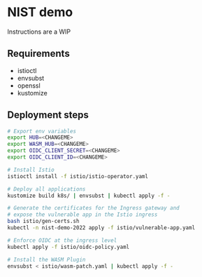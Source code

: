 # NIST demo

Instructions are a WIP

## Requirements

* istioctl
* envsubst
* openssl
* kustomize

## Deployment steps

```bash
# Export env variables
export HUB=<CHANGEME>
export WASM_HUB=<CHANGEME>
export OIDC_CLIENT_SECRET=<CHANGEME>
export OIDC_CLIENT_ID=<CHANGEME>

# Install Istio
istioctl install -f istio/istio-operator.yaml

# Deploy all applications
kustomize build k8s/ | envsubst | kubectl apply -f -

# Generate the certificates for the Ingress gateway and
# expose the vulnerable app in the Istio ingress
bash istio/gen-certs.sh
kubectl -n nist-demo-2022 apply -f istio/vulnerable-app.yaml

# Enforce OIDC at the ingress level
kubectl apply -f istio/oidc-policy.yaml

# Install the WASM Plugin
envsubst < istio/wasm-patch.yaml | kubectl apply -f -
```
